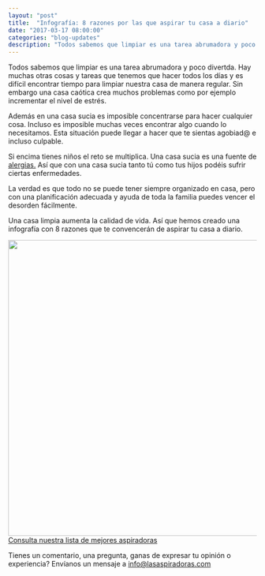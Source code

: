 ```yaml
---
layout: "post"
title:  "Infografía: 8 razones por las que aspirar tu casa a diario"
date: "2017-03-17 08:00:00"
categories: "blog-updates"
description: "Todos sabemos que limpiar es una tarea abrumadora y poco divertda. Hay muchas otras cosas y tareas que tenemos que hacer todos los días y es difícil encontrar tiempo para limpiar nuestra casa de manera regular."
---
```

Todos sabemos que limpiar es una tarea abrumadora y poco divertda. Hay muchas otras cosas y tareas que tenemos que hacer todos los días y es difícil encontrar tiempo para limpiar nuestra casa de manera regular. Sin embargo una casa caótica crea muchos problemas como por ejemplo incrementar el nivel de estrés.

Además en una casa sucia es imposible concentrarse para hacer cualquier cosa. Incluso es imposible muchas veces encontrar algo cuando lo necesitamos. Esta situación puede llegar a hacer que te sientas agobiad@ e incluso culpable.

Si encima tienes niños el reto se multiplica. Una casa sucia es una fuente de [alergias.](http://www.lasaspiradoras.com/blog-updates/2017/03/10/como-cuidar-de-las-personas-alergicas-en-el-hogar.html) Así que con una casa sucia tanto tú como tus hijos podéis sufrir ciertas enfermedades.

La verdad es que todo no se puede tener siempre organizado en casa, pero con una planificación adecuada y ayuda de toda la familia puedes vencer el desorden fácilmente.

Una casa limpia aumenta la calidad de vida. Así que hemos creado una infografía con 8 razones que te convencerán de aspirar tu casa a diario.

<div class="text-center">
<img src="{{ site.url }}/assets/img/varias/8-razones-por-las-que-aspirar-tu-casa-a-diario.png" width="600" height="auto" alt="">
</div>

<div class="text-center">
  <a class="alert hollow button" href="{{ site.url }}/#inicio"> Consulta nuestra lista de mejores aspiradoras</a>
</div>

Tienes un comentario, una pregunta, ganas de expresar tu opinión o experiencia? Envíanos un mensaje a info@lasaspiradoras.com
